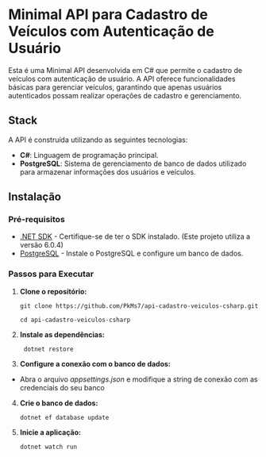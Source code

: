 # Minimal API para Cadastro de Veículos com Autenticação de Usuário

Esta é uma Minimal API desenvolvida em C# que permite o cadastro de veículos com autenticação de usuário. A API oferece funcionalidades básicas para gerenciar veículos, garantindo que apenas usuários autenticados possam realizar operações de cadastro e gerenciamento.

## Stack

A API é construída utilizando as seguintes tecnologias:

- **C#**: Linguagem de programação principal.
- **PostgreSQL**: Sistema de gerenciamento de banco de dados utilizado para armazenar informações dos usuários e veículos.

## Instalação

### Pré-requisitos

- [.NET SDK](https://dotnet.microsoft.com/download) - Certifique-se de ter o SDK instalado. (Este projeto utiliza a versão 6.0.4)
- [PostgreSQL](https://www.postgresql.org/download/) - Instale o PostgreSQL e configure um banco de dados.

### Passos para Executar

1. **Clone o repositório:**
   ```
   git clone https://github.com/PkMs7/api-cadastro-veiculos-csharp.git

   cd api-cadastro-veiculos-csharp
   ```

2. **Instale as dependências:**

   ```
    dotnet restore

   ```

3. **Configure a conexão com o banco de dados:**

- Abra o arquivo *appsettings.json* e modifique a string de conexão com as credenciais do seu banco

4. **Crie o banco de dados:**

    ```
    dotnet ef database update
    ```
5. **Inicie a aplicação:**

    ```
    dotnet watch run
    ```